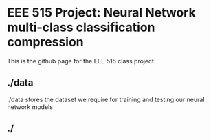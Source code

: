 # EEE 515 Project: Neural Network multi-class classification compression

This is the github page for the EEE 515 class project.

## ./data

./data stores the dataset we require for training and testing our neural network models

## ./
